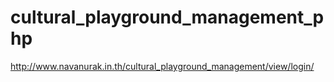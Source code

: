 # cultural_playground_management_php
http://www.navanurak.in.th/cultural_playground_management/view/login/

